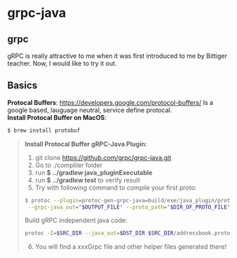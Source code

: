 # grpc-java

## grpc
gRPC is really attractive to me when it was first introduced to me by Bittiger teacher. Now, I would like to try it out. 

## Basics
**Protocal Buffers**: https://developers.google.com/protocol-buffers/ Is a google based, lauguage neutral, service define protocal.  
**Install Protocal Buffer on MacOS**: 
```bash
$ brew install protobuf  
```
> **Install Protocal Buffer gRPC-Java Plugin**:   
> 1. git clone https://github.com/grpc/grpc-java.git
> 2. Go to ./compliler folder  
> 3. run **$ ../gradlew java_pluginExecutable**
> 4. run **$ ../gradlew test** to verify result
> 5. Try with following command to compile your first proto:
> ```bash
> $ protoc --plugin=protoc-gen-grpc-java=build/exe/java_plugin/protoc-gen-grpc-java \
>  --grpc-java_out="$OUTPUT_FILE" --proto_path="$DIR_OF_PROTO_FILE" "$PROTO_FILE"
> ```
> Build gRPC independent java code:
> ```bash
> protoc -I=$SRC_DIR --java_out=$DST_DIR $SRC_DIR/addressbook.proto
> ```
> 6. You will find a xxxGrpc file and other helper files generated there!


